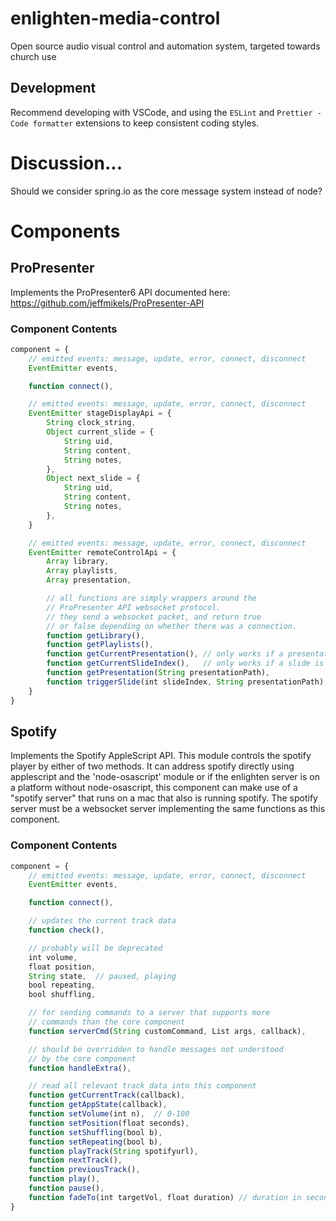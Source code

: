 # enlighten-media-control

Open source audio visual control and automation system, targeted towards church use

## Development

Recommend developing with VSCode, and using the `ESLint` and `Prettier - Code formatter` extensions to keep consistent coding styles.

# Discussion...
Should we consider spring.io as the core message system instead of node?

# Components

## ProPresenter

Implements the ProPresenter6 API documented here: https://github.com/jeffmikels/ProPresenter-API

### Component Contents

```javascript
component = {
    // emitted events: message, update, error, connect, disconnect
    EventEmitter events,

    function connect(),

    // emitted events: message, update, error, connect, disconnect
    EventEmitter stageDisplayApi = {
        String clock_string,
        Object current_slide = {
            String uid,
            String content,
            String notes,
        },
        Object next_slide = {
            String uid,
            String content,
            String notes,
        },
    }

    // emitted events: message, update, error, connect, disconnect
    EventEmitter remoteControlApi = {
        Array library,
        Array playlists,
        Array presentation,

        // all functions are simply wrappers around the
        // ProPresenter API websocket protocol.
        // they send a websocket packet, and return true
        // or false depending on whether there was a connection.
        function getLibrary(),
        function getPlaylists(),
        function getCurrentPresentation(), // only works if a presentation is active
        function getCurrentSlideIndex(),   // only works if a slide is selected
        function getPresentation(String presentationPath),
        function triggerSlide(int slideIndex, String presentationPath),
    }
}
```

## Spotify

Implements the Spotify AppleScript API. This module controls the spotify player by either of two methods. It can address spotify directly using applescript and the 'node-osascript' module or if the enlighten server is on a platform without node-osascript, this component can make use of a "spotify server" that runs on a mac that also is running spotify. The spotify server must be a websocket server implementing the same functions as this component.

### Component Contents

```javascript
component = {
    // emitted events: message, update, error, connect, disconnect
    EventEmitter events,

    function connect(),

    // updates the current track data
    function check(),

    // probably will be deprecated
    int volume,
    float position,
    String state,  // paused, playing
    bool repeating,
    bool shuffling,

    // for sending commands to a server that supports more
    // commands than the core component
    function serverCmd(String customCommand, List args, callback),

    // should be overridden to handle messages not understood
    // by the core component
    function handleExtra(),

    // read all relevant track data into this component
    function getCurrentTrack(callback),
    function getAppState(callback),
    function setVolume(int n),  // 0-100
    function setPosition(float seconds),
    function setShuffling(bool b),
    function setRepeating(bool b),
    function playTrack(String spotifyurl),
    function nextTrack(),
    function previousTrack(),
    function play(),
    function pause(),
    function fadeTo(int targetVol, float duration) // duration in seconds
}
```
